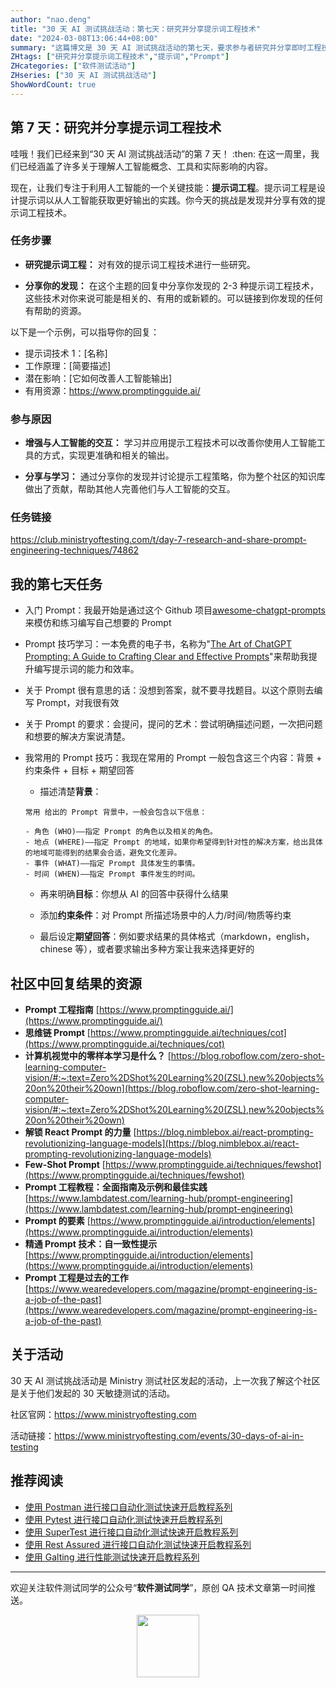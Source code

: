```yaml
---
author: "nao.deng"
title: "30 天 AI 测试挑战活动：第七天：研究并分享提示词工程技术"
date: "2024-03-08T13:06:44+08:00"
summary: "这篇博文是 30 天 AI 测试挑战活动的第七天，要求参与者研究并分享即时工程技术。博文可能包括对即时工程技术的定义、其在测试领域的应用、相关工具和技术的介绍，以及作者对即时工程技术的看法。通过分享关于即时工程技术的研究，读者将能够了解其在测试中的潜在价值，以及如何有效地应用这一技术。这个系列活动有望为测试专业人士提供一个深入了解和讨论新兴技术的平台。"
ZHtags: ["研究并分享提示词工程技术","提示词","Prompt"]
ZHcategories: ["软件测试活动"]
ZHseries: ["30 天 AI 测试挑战活动"]
ShowWordCount: true
---
```


## 第 7 天：研究并分享提示词工程技术

哇哦！我们已经来到“30 天 AI 测试挑战活动”的第 7 天！ :then: 在这一周里，我们已经涵盖了许多关于理解人工智能概念、工具和实际影响的内容。

现在，让我们专注于利用人工智能的一个关键技能：**提示词工程**。提示词工程是设计提示词以从人工智能获取更好输出的实践。你今天的挑战是发现并分享有效的提示词工程技术。

### 任务步骤

- **研究提示词工程：** 对有效的提示词工程技术进行一些研究。

- **分享你的发现：** 在这个主题的回复中分享你发现的 2-3 种提示词工程技术，这些技术对你来说可能是相关的、有用的或新颖的。可以链接到你发现的任何有帮助的资源。

以下是一个示例，可以指导你的回复：

- 提示词技术 1：[名称]
- 工作原理：[简要描述]
- 潜在影响：[它如何改善人工智能输出]
- 有用资源：<https://www.promptingguide.ai/>

### 参与原因

- **增强与人工智能的交互：** 学习并应用提示工程技术可以改善你使用人工智能工具的方式，实现更准确和相关的输出。

- **分享与学习：** 通过分享你的发现并讨论提示工程策略，你为整个社区的知识库做出了贡献，帮助其他人完善他们与人工智能的交互。

### 任务链接

<https://club.ministryoftesting.com/t/day-7-research-and-share-prompt-engineering-techniques/74862>

## 我的第七天任务

- 入门 Prompt：我最开始是通过这个 Github 项目[awesome-chatgpt-prompts](https://github.com/f/awesome-chatgpt-prompts)来模仿和练习编写自己想要的 Prompt

- Prompt 技巧学习：一本免费的电子书，名称为"[The Art of ChatGPT Prompting: A Guide to Crafting Clear and Effective Prompts](https://fka.gumroad.com/l/art-of-chatgpt-prompting)"来帮助我提升编写提示词的能力和效率。

- 关于 Prompt 很有意思的话：没想到答案，就不要寻找题目。以这个原则去编写 Prompt，对我很有效

- 关于 Prompt 的要求：会提问，提问的艺术：尝试明确描述问题，一次把问题和想要的解决方案说清楚。

- 我常用的 Prompt 技巧：我现在常用的 Prompt 一般包含这三个内容：背景 + 约束条件 + 目标 + 期望回答

  - 描述清楚**背景**：

  ```text
  常用 给出的 Prompt 背景中，一般会包含以下信息：

  - 角色 (WHO)——指定 Prompt 的角色以及相关的角色。
  - 地点 (WHERE)——指定 Prompt 的地域，如果你希望得到针对性的解决方案，给出具体的地域可能得到的结果会合适，避免文化差异。
  - 事件 (WHAT)——指定 Prompt 具体发生的事情。
  - 时间 (WHEN)——指定 Prompt 事件发生的时间。
  ```

  - 再来明确**目标**：你想从 AI 的回答中获得什么结果

  - 添加**约束条件**：对 Prompt 所描述场景中的人力/时间/物质等约束

  - 最后设定**期望回答**：例如要求结果的具体格式（markdown，english，chinese 等），或者要求输出多种方案让我来选择更好的

## 社区中回复结果的资源

- **Prompt 工程指南** [https://www.promptingguide.ai/](https://www.promptingguide.ai/)
- **思维链 Prompt** [https://www.promptingguide.ai/techniques/cot](https://www.promptingguide.ai/techniques/cot)
- **计算机视觉中的零样本学习是什么？** [https://blog.roboflow.com/zero-shot-learning-computer-vision/#:~:text=Zero%2DShot%20Learning%20(ZSL),new%20objects%20on%20their%20own](https://blog.roboflow.com/zero-shot-learning-computer-vision/#:~:text=Zero%2DShot%20Learning%20(ZSL),new%20objects%20on%20their%20own)
- **解锁 React Prompt 的力量** [https://blog.nimblebox.ai/react-prompting-revolutionizing-language-models](https://blog.nimblebox.ai/react-prompting-revolutionizing-language-models)
- **Few-Shot Prompt** [https://www.promptingguide.ai/techniques/fewshot](https://www.promptingguide.ai/techniques/fewshot)
- **Prompt 工程教程：全面指南及示例和最佳实践** [https://www.lambdatest.com/learning-hub/prompt-engineering](https://www.lambdatest.com/learning-hub/prompt-engineering)
- **Prompt 的要素** [https://www.promptingguide.ai/introduction/elements](https://www.promptingguide.ai/introduction/elements)
- **精通 Prompt 技术：自一致性提示** [https://www.promptingguide.ai/introduction/elements](https://www.promptingguide.ai/introduction/elements)
- **Prompt 工程是过去的工作** [https://www.wearedevelopers.com/magazine/prompt-engineering-is-a-job-of-the-past](https://www.wearedevelopers.com/magazine/prompt-engineering-is-a-job-of-the-past)

## 关于活动

30 天 AI 测试挑战活动是 Ministry 测试社区发起的活动，上一次我了解这个社区是关于他们发起的 30 天敏捷测试的活动。

社区官网：<https://www.ministryoftesting.com>

活动链接：<https://www.ministryoftesting.com/events/30-days-of-ai-in-testing>

## 推荐阅读

- [使用 Postman 进行接口自动化测试快速开启教程系列](https://naodeng.tech/zh/zhseries/postman-%E6%8E%A5%E5%8F%A3%E8%87%AA%E5%8A%A8%E5%8C%96%E6%B5%8B%E8%AF%95%E6%95%99%E7%A8%8B/)
- [使用 Pytest 进行接口自动化测试快速开启教程系列](https://naodeng.tech/zh/zhseries/pytest-%E6%8E%A5%E5%8F%A3%E8%87%AA%E5%8A%A8%E5%8C%96%E6%B5%8B%E8%AF%95%E6%95%99%E7%A8%8B/)
- [使用 SuperTest 进行接口自动化测试快速开启教程系列](https://naodeng.tech/zh/zhseries/supertest-%E6%8E%A5%E5%8F%A3%E8%87%AA%E5%8A%A8%E5%8C%96%E6%B5%8B%E8%AF%95%E6%95%99%E7%A8%8B/)
- [使用 Rest Assured 进行接口自动化测试快速开启教程系列](https://naodeng.tech/zh/zhseries/rest-assured-%E6%8E%A5%E5%8F%A3%E8%87%AA%E5%8A%A8%E5%8C%96%E6%B5%8B%E8%AF%95%E6%95%99%E7%A8%8B/)
- [使用 Galting 进行性能测试快速开启教程系列](https://naodeng.tech/zh/zhseries/gatling-%E6%80%A7%E8%83%BD%E6%B5%8B%E8%AF%95%E6%95%99%E7%A8%8B/)

---
欢迎关注软件测试同学的公众号“**软件测试同学**”，原创 QA 技术文章第一时间推送。
<!-- markdownlint-disable MD045 -->
<!-- markdownlint-disable MD033 -->
<center>
  <img src="https://cdn.jsdelivr.net/gh/naodeng/blogimg@master/uPic/2023112015'QR Code for 公众号.jpg" style="width: 100px;">
</center>
<!-- markdownlint-disable MD033 -->
<!-- markdownlint-disable MD045 -->